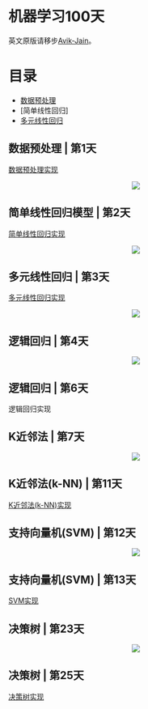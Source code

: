 # 机器学习100天

英文原版请移步[Avik-Jain](https://github.com/Avik-Jain/100-Days-Of-ML-Code)。

# 目录
- [数据预处理](#-数据预处理-|-第1天)
- [简单线性回归]
- [多元线性回归](#-多元线性回归-|-第3天)

## 数据预处理 | 第1天

[数据预处理实现](https://github.com/MachineLearning100/100-Days-Of-ML-Code/blob/master/Code/Day%201_Data%20Preprocessing.md)

<p align="center">
  <img src="https://github.com/MachineLearning100/100-Days-Of-ML-Code/blob/master/Info-graphs/Day%201.jpg">
</p>

## 简单线性回归模型 | 第2天

[简单线性回归实现](https://github.com/MachineLearning100/100-Days-Of-ML-Code/blob/master/Code/Day2_Simple_Linear_Regression.md)

<p align="center">
  <img src="https://github.com/wengJJ/100-Days-Of-ML-Code/blob/master/Info-graphs/Day%202.jpg">
</p>

## 多元线性回归 | 第3天

[多元线性回归实现](https://github.com/MachineLearning100/100-Days-Of-ML-Code/blob/master/Code/Day3_Multiple_Linear_Regression.md)

<p align="center">
  <img src="https://github.com/MachineLearning100/100-Days-Of-ML-Code/blob/master/Info-graphs/Day%203.png">
</p>

## 逻辑回归 | 第4天

<p align="center">
  <img src="https://github.com/MachineLearning100/100-Days-Of-ML-Code/blob/master/Info-graphs/Day%204.jpg">
</p>

## 逻辑回归 | 第6天

逻辑回归实现

## K近邻法 | 第7天

<p align="center">
  <img src="https://github.com/MachineLearning100/100-Days-Of-ML-Code/blob/master/Info-graphs/Day%207.jpg">
</p>

## K近邻法(k-NN) | 第11天

[K近邻法(k-NN)实现](https://github.com/MachineLearning100/100-Days-Of-ML-Code/blob/master/Code/Day%2011%20K-NN.md)

## 支持向量机(SVM) | 第12天

<p align="center">
  <img src="https://github.com/MachineLearning100/100-Days-Of-ML-Code/blob/master/Info-graphs/Day%2012.jpg">
</p>

## 支持向量机(SVM) | 第13天

[SVM实现](https://github.com/MachineLearning100/100-Days-Of-ML-Code/blob/master/Code/Day%2013_SVM.md)


## 决策树 | 第23天

<p align="center">
  <img src="https://github.com/MachineLearning100/100-Days-Of-ML-Code/blob/master/Info-graphs/Day%2023%20-%20Chinese.jpg">
</p>

## 决策树 | 第25天

[决策树实现](https://github.com/MachineLearning100/100-Days-Of-ML-Code/blob/master/Code/Day%2025%20Decision%20Tree.md)
